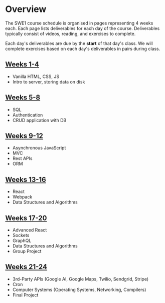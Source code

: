 # Overview

The SWE1 course schedule is organised in pages representing 4 weeks each. Each page lists deliverables for each day of the course. Deliverables typically consist of videos, reading, and exercises to complete. 

Each day's deliverables are due by the **start** of that day's class. We will complete exercises based on each day's deliverables in pairs during class.

## [Weeks 1-4](weeks-1-4.md)

* Vanilla HTML, CSS, JS
* Intro to server, storing data on disk

## [Weeks 5-8](weeks-5-8.md)

* SQL
* Authentication
* CRUD application with DB

## [Weeks 9-12](weeks-9-12.md)

* Asynchronous JavaScript
* MVC
* Rest APIs
* ORM

## [Weeks 13-16](weeks-13-16.md)

* React
* Webpack
* Data Structures and Algorithms

## [Weeks 17-20](weeks-17-20.md)

* Advanced React
* Sockets
* GraphQL
* Data Structures and Algorithms
* Group Project

## [Weeks 21-24](weeks-21-24.md)

* 3rd-Party APIs \(Google AI, Google Maps, Twilio, Sendgrid, Stripe\)
* Cron
* Computer Systems \(Operating Systems, Networking, Compilers\)
* Final Project

